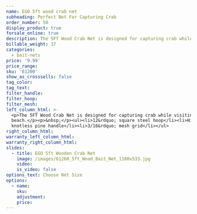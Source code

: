 ```yaml
---
name: EGO 5ft wood crab net
subheading: Perfect Net For Capturing Crab
order_number: 50
display_product: true
forsale_online: true
description: The 5FT Wood Crab Net is designed for capturing crab while visiting the beach.
billable_weight: 37
categories:
  - bait-nets
price: '9.99'
price_range:
sku: '61200'
show_as_crosssells: false
tag_color:
tag_text:
filter_handle:
filter_hoop:
filter_mesh:
left_column_html: >-
  <p>The 5FT Wood Crab Net is designed for capturing crab while visiting the
  beach.</p><p>&nbsp;</p><ul><li>12&rdquo; square steel hoop</li><li>High-grade
  knotless pine handle</li><li>3/16&rdquo; mesh grid</li></ul>
right_column_html:
warranty_left_column_html:
warranty_right_column_html:
slides:
  - title: EGO 5ft Wooden Crab Net
    image: /images/61260_5ft_Wood_Bait_Net_1160x533.jpg
    video:
    is_video: false
options_text: Choose Net Size
options:
  - name:
    sku:
    adjustment:
    price:
---
```

